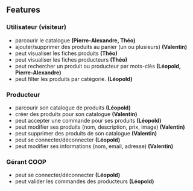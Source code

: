 
## Features

### Utilisateur (visiteur)
- parcourir le catalogue **(Pierre-Alexandre, Théo)**
- ajouter/supprimer des produits au panier (un ou plusieurs) **(Valentin)**
- peut visualiser les fiches produits **(Théo)**
- peut visualiser les fiches producteurs **(Théo)**
- peut rechercher un produit ou producteur par mots-clès **(Léopold, Pierre-Alexandre)**
- peut filter les produits par catégorie. **(Léopold)**

### Producteur
- parcourir son catalogue de produits **(Léopold)**
- créer des produits pour son catalogue **(Valentin)**
- peut accepter une commande pour ses produits **(Léopold)**
- peut modifier ses produits (nom, description, prix, image) **(Valentin)**
- peut supprimer des produits de son catalogue **(Valentin)**
- peut se connecter/déconnecter **(Léopold)**
- peut modifier ses informations (nom, email, adresse) **(Valentin)**

### Gérant COOP
- peut se connecter/déconnecter **(Léopold)**
- peut valider les commandes des producteurs **(Léopold)**

